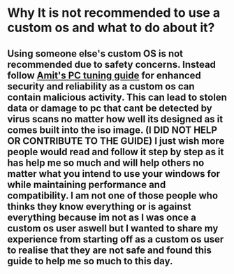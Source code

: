 # Why It is not recommended to use a custom os and what to do about it?

## Using someone else's custom OS is not recommended due to safety concerns. Instead follow [Amit's PC tuning guide](https://github.com/amitxv/PC-Tuning) for enhanced security and reliability as a custom os can contain malicious activity. This can lead to stolen data or damage to pc that cant be detected by virus scans no matter how well its designed as it comes built into the iso image. (I DID NOT HELP OR CONTRIBUTE TO THE GUIDE) I just wish more people would read and follow it step by step as it has help me so much and will help others no matter what you intend to use your windows for while maintaining performance and compatibility. I am not one of those people who thinks they know everything or is against everything because im not as I was once a custom os user aswell but I wanted to share my experience from starting off as a custom os user to realise that they are not safe and found this guide to help me so much to this day.
